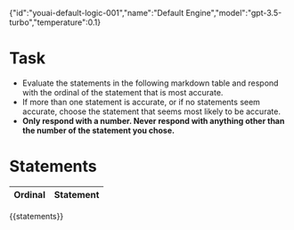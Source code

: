 {"id":"youai-default-logic-001","name":"Default Engine","model":"gpt-3.5-turbo","temperature":0.1}
# Task
- Evaluate the statements in the following markdown table and respond with the ordinal of the statement that is most accurate.
- If more than one statement is accurate, or if no statements seem accurate, choose the statement that seems most likely to be accurate.
- **Only respond with a number. Never respond with anything other than the number of the statement you chose.**

# Statements
| Ordinal | Statement |
| ----- | ----- |
{{statements}}
